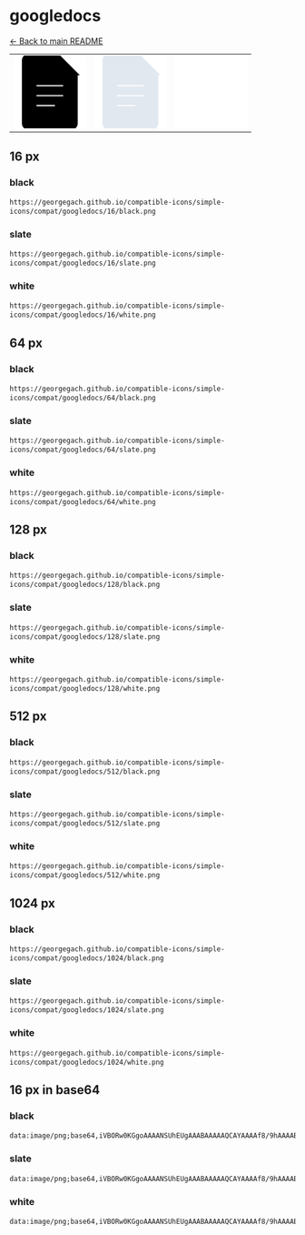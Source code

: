 # googledocs

[← Back to main README](../../README.md)

<table><tr>
  <td><img src="./128/black.png" width="128" alt="googledocs black icon" /></td>
  <td><img src="./128/slate.png" width="128" alt="googledocs slate icon" /></td>
  <td><img src="./128/white.png" width="128" alt="googledocs white icon" /></td>
</tr></table>

## 16 px

### black
```
https://georgegach.github.io/compatible-icons/simple-icons/compat/googledocs/16/black.png
```

### slate
```
https://georgegach.github.io/compatible-icons/simple-icons/compat/googledocs/16/slate.png
```

### white
```
https://georgegach.github.io/compatible-icons/simple-icons/compat/googledocs/16/white.png
```

## 64 px

### black
```
https://georgegach.github.io/compatible-icons/simple-icons/compat/googledocs/64/black.png
```

### slate
```
https://georgegach.github.io/compatible-icons/simple-icons/compat/googledocs/64/slate.png
```

### white
```
https://georgegach.github.io/compatible-icons/simple-icons/compat/googledocs/64/white.png
```

## 128 px

### black
```
https://georgegach.github.io/compatible-icons/simple-icons/compat/googledocs/128/black.png
```

### slate
```
https://georgegach.github.io/compatible-icons/simple-icons/compat/googledocs/128/slate.png
```

### white
```
https://georgegach.github.io/compatible-icons/simple-icons/compat/googledocs/128/white.png
```

## 512 px

### black
```
https://georgegach.github.io/compatible-icons/simple-icons/compat/googledocs/512/black.png
```

### slate
```
https://georgegach.github.io/compatible-icons/simple-icons/compat/googledocs/512/slate.png
```

### white
```
https://georgegach.github.io/compatible-icons/simple-icons/compat/googledocs/512/white.png
```

## 1024 px

### black
```
https://georgegach.github.io/compatible-icons/simple-icons/compat/googledocs/1024/black.png
```

### slate
```
https://georgegach.github.io/compatible-icons/simple-icons/compat/googledocs/1024/slate.png
```

### white
```
https://georgegach.github.io/compatible-icons/simple-icons/compat/googledocs/1024/white.png
```

## 16 px in base64

### black
```
data:image/png;base64,iVBORw0KGgoAAAANSUhEUgAAABAAAAAQCAYAAAAf8/9hAAAABmJLR0QA/wD/AP+gvaeTAAAAvElEQVQ4ja3SsWoCQRCA4Q8NFtEiGhIQUtsHwfcHK618gzQhUSsJIRZGz+L24Fx35Uz8YYoddv6ZXYaSLt5wQJGJBe5lGGF5objAL+axpJUzJmhjjCl6fxFU918xqyZpKtgon7jECi+YwF1DwUN0XuEjJ1iHjvso3w6i53oyJRiofVJEJ06kBF/4VO5EnRaGocFFQcf5m6+aYIdv5fJUPOIpZbx2D85ITdAP0Yh/T3AzwTu2Tj8uR4GfUOMI3Bkp0jK6oPYAAAAASUVORK5CYII=
```

### slate
```
data:image/png;base64,iVBORw0KGgoAAAANSUhEUgAAABAAAAAQCAYAAAAf8/9hAAAABmJLR0QA/wD/AP+gvaeTAAABD0lEQVQ4ja2TTUsCYRSFn3NHLCcXahRkQX+gTQQt+vVCq5ZBP0EmcyUhGqnvadHXMDOKQWd5uPfhvPfeVwCTyeToncMn4BIQDRI8ZmlxNxwOF2U/ANZZfg7qbGv+JOhqrXxUFEVeAwAYb+0FsJ0ZblbK76fTabcG2EcSAVwv08HDd5LWfp3MQG9fEHC62KhzC4z2A5gepScavUQrisYEhqnNLKRN2U92JtETnJb9GiBgYLlLZaghEGpXR10DJPMqxTOkVEFHss8kBjsBCto49ao+JBRqV7fdNMSVHfPQb6nxMXDSdCp/uoMm1ROYvuT+7rv8xwQ/AO34R1WVawMgVvOxnZZUl98sgxexmo8BPgBwml2Ds2iCvQAAAABJRU5ErkJggg==
```

### white
```
data:image/png;base64,iVBORw0KGgoAAAANSUhEUgAAABAAAAAQCAYAAAAf8/9hAAAABmJLR0QA/wD/AP+gvaeTAAAAwklEQVQ4ja3SzUpDMRTE8Z+3UlC78AMF0UdwI4LPL7hy5xu4EW1diYguxI6bFGqaK7fqwCFkOPmfSQhIspPkLsk8/bpNsq1SV9YTbGGjbljSGa5qSNfT3NIIF7hOMvkNYNF/jptFkqGAZ0xLzXCKS9gcCNit9jM89AGeysTPyh8V0NGy2QLsY9LwYVwbLcALHjGv/A7HZcCPgLHVO6+V4AOvyJJ3gMMWcd1/sKJWgr1Sg/TnBP8GuMe77w/Xp+CtnPEFx/1K7r3/8vgAAAAASUVORK5CYII=
```

